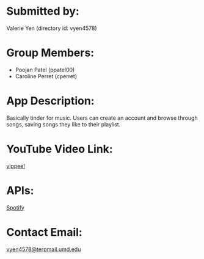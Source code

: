 # Submitted by: 
Valerie Yen (directory id: vyen4578)

# Group Members: 
* Poojan Patel (ppatel00)
* Caroline Perret (cperret)

# App Description: 
Basically tinder for music. Users can create an account and browse through songs, saving songs they like to their playlist. 

# YouTube Video Link: 
[yippee!](https://youtu.be/nKeph3zHAag)

# APIs: 
[Spotify](https://developer.spotify.com/documentation/web-api)

# Contact Email:  
vyen4578@terpmail.umd.edu